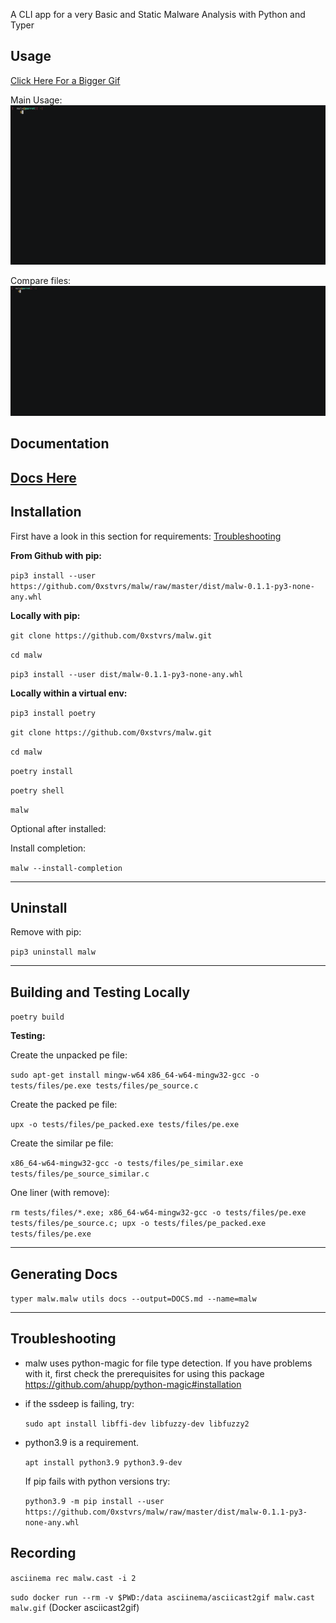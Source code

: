 A CLI app for a very Basic and Static Malware Analysis with Python and Typer


## Usage
[Click Here For a Bigger Gif](https://raw.githubusercontent.com/0xstvrs/malw/master/malw.gif)

Main Usage:
![](malw.gif)

Compare files:
![](malw_compare.gif)

## Documentation

[Docs Here](DOCS.md)
---

## Installation

First have a look in this section for requirements: [Troubleshooting](#troubleshooting)

**From Github with pip:**

`pip3 install --user https://github.com/0xstvrs/malw/raw/master/dist/malw-0.1.1-py3-none-any.whl`

**Locally with pip:**

`git clone https://github.com/0xstvrs/malw.git`

`cd malw`

`pip3 install --user dist/malw-0.1.1-py3-none-any.whl`

**Locally within a virtual env:**

`pip3 install poetry`

`git clone https://github.com/0xstvrs/malw.git`

`cd malw`

`poetry install`

`poetry shell`

`malw`

Optional after installed:

Install completion:

`malw --install-completion`

---

## Uninstall

Remove with pip:

`pip3 uninstall malw`

---

## Building and Testing Locally

`poetry build`

**Testing:** 



Create the unpacked pe file:

`sudo apt-get install mingw-w64`
`x86_64-w64-mingw32-gcc -o tests/files/pe.exe tests/files/pe_source.c`

Create the packed pe file:

`upx -o tests/files/pe_packed.exe tests/files/pe.exe`

Create the similar pe file:

`x86_64-w64-mingw32-gcc -o tests/files/pe_similar.exe tests/files/pe_source_similar.c`

One liner (with remove):

`rm tests/files/*.exe; x86_64-w64-mingw32-gcc -o tests/files/pe.exe tests/files/pe_source.c; upx -o tests/files/pe_packed.exe tests/files/pe.exe`

---

## Generating Docs

`typer malw.malw utils docs --output=DOCS.md --name=malw`


---

## Troubleshooting
- malw uses python-magic for file type detection. If you have problems with it, first check the prerequisites for using this package https://github.com/ahupp/python-magic#installation

- if the ssdeep is failing, try:

     `sudo apt install libffi-dev libfuzzy-dev libfuzzy2`

- python3.9 is a requirement. 

    `apt install python3.9 python3.9-dev`

    If pip fails with python versions try:
    
    `python3.9 -m pip install --user https://github.com/0xstvrs/malw/raw/master/dist/malw-0.1.1-py3-none-any.whl`


## Recording
`asciinema rec malw.cast -i 2`

`sudo docker run --rm -v $PWD:/data asciinema/asciicast2gif malw.cast malw.gif`  (Docker asciicast2gif)